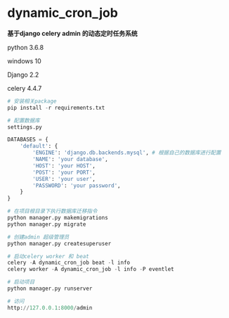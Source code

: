 # dynamic_cron_job
**基于django celery admin 的动态定时任务系统**

python 3.6.8 

windows 10

Django 2.2

celery 4.4.7

```python
# 安装相关package
pip install -r requirements.txt

# 配置数据库
settings.py

DATABASES = {
    'default': {
        'ENGINE': 'django.db.backends.mysql', # 根据自己的数据库进行配置
        'NAME': 'your database',
        'HOST': 'your HOST',
        'POST': 'your PORT',
        'USER': 'your user',
        'PASSWORD': 'your password',
    }
}

# 在项目根目录下执行数据库迁移指令
python manager.py makemigrations
python manager.py migrate

# 创建admin 超级管理员
python manager.py createsuperuser

# 启动celery worker 和 beat
celery -A dynamic_cron_job beat -l info
celery worker -A dynamic_cron_job -l info -P eventlet

# 启动项目
python manager.py runserver

# 访问
http://127.0.0.1:8000/admin
```






